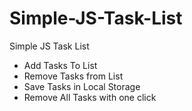 # Simple-JS-Task-List
Simple JS Task List

* Add Tasks To List
* Remove Tasks from List
* Save Tasks in Local Storage
* Remove All Tasks with one click
